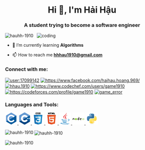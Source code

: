 <h1 align="center">Hi 👋, I'm Hải Hậu</h1>
<h3 align="center">A student trying to become a software engineer</h3>


<img align = "right" alt = "coding" width = "400" src = "https://media2.giphy.com/media/qgQUggAC3Pfv687qPC/giphy.gif">

<p align="left"> <img src="https://komarev.com/ghpvc/?username=hauhh-1910&label=Profile%20views&color=0e75b6&style=flat" alt="hauhh-1910" /> </p>

- 🌱 I’m currently learning **Algorithms**

- 📫 How to reach me **hhhau1910@gmail.com**

<h3 align="left">Connect with me:</h3>
<p align="left">
<a href="https://stackoverflow.com/users/user:17099142" target="blank"><img align="center" src="https://raw.githubusercontent.com/rahuldkjain/github-profile-readme-generator/master/src/images/icons/Social/stack-overflow.svg" alt="user:17099142" height="30" width="40" /></a>
<a href="https://fb.com/https://www.facebook.com/haihau.hoang.969/" target="blank"><img align="center" src="https://raw.githubusercontent.com/rahuldkjain/github-profile-readme-generator/master/src/images/icons/Social/facebook.svg" alt="https://www.facebook.com/haihau.hoang.969/" height="30" width="40" /></a>
<a href="https://instagram.com/hhau.1910" target="blank"><img align="center" src="https://raw.githubusercontent.com/rahuldkjain/github-profile-readme-generator/master/src/images/icons/Social/instagram.svg" alt="hhau.1910" height="30" width="40" /></a>
<a href="https://www.codechef.com/users/https://www.codechef.com/users/game1910" target="blank"><img align="center" src="https://cdn.jsdelivr.net/npm/simple-icons@3.1.0/icons/codechef.svg" alt="https://www.codechef.com/users/game1910" height="30" width="40" /></a>
<a href="https://codeforces.com/profile/https://codeforces.com/profile/game1910" target="blank"><img align="center" src="https://raw.githubusercontent.com/rahuldkjain/github-profile-readme-generator/master/src/images/icons/Social/codeforces.svg" alt="https://codeforces.com/profile/game1910" height="30" width="40" /></a>
<a href="https://www.leetcode.com/game_error" target="blank"><img align="center" src="https://raw.githubusercontent.com/rahuldkjain/github-profile-readme-generator/master/src/images/icons/Social/leet-code.svg" alt="game_error" height="30" width="40" /></a>
</p>

<h3 align="left">Languages and Tools:</h3>
<p align="left"> <a href="https://www.cprogramming.com/" target="_blank" rel="noreferrer"> <img src="https://raw.githubusercontent.com/devicons/devicon/master/icons/c/c-original.svg" alt="c" width="40" height="40"/> </a> <a href="https://www.w3schools.com/cpp/" target="_blank" rel="noreferrer"> <img src="https://raw.githubusercontent.com/devicons/devicon/master/icons/cplusplus/cplusplus-original.svg" alt="cplusplus" width="40" height="40"/> </a> <a href="https://www.w3schools.com/css/" target="_blank" rel="noreferrer"> <img src="https://raw.githubusercontent.com/devicons/devicon/master/icons/css3/css3-original-wordmark.svg" alt="css3" width="40" height="40"/> </a> <a href="https://www.w3.org/html/" target="_blank" rel="noreferrer"> <img src="https://raw.githubusercontent.com/devicons/devicon/master/icons/html5/html5-original-wordmark.svg" alt="html5" width="40" height="40"/> </a> <a href="https://www.java.com" target="_blank" rel="noreferrer"> <img src="https://raw.githubusercontent.com/devicons/devicon/master/icons/java/java-original.svg" alt="java" width="40" height="40"/> </a> <a href="https://nodejs.org" target="_blank" rel="noreferrer"> <img src="https://raw.githubusercontent.com/devicons/devicon/master/icons/nodejs/nodejs-original-wordmark.svg" alt="nodejs" width="40" height="40"/> </a> <a href="https://www.python.org" target="_blank" rel="noreferrer"> <img src="https://raw.githubusercontent.com/devicons/devicon/master/icons/python/python-original.svg" alt="python" width="40" height="40"/> </a> </p>

<p><img align="left" src="https://github-readme-stats.vercel.app/api/top-langs?username=hauhh-1910&show_icons=true&locale=en&layout=compact" alt="hauhh-1910" /></p>

<p>&nbsp;<img align="center" src="https://github-readme-stats.vercel.app/api?username=hauhh-1910&show_icons=true&locale=en" alt="hauhh-1910" /></p>

<p><img align="center" src="https://github-readme-streak-stats.herokuapp.com/?user=hauhh-1910&" alt="hauhh-1910" /></p>

